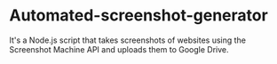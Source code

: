 # Automated-screenshot-generator
It's a Node.js script that takes screenshots of websites using the Screenshot Machine API and uploads them to Google Drive.
